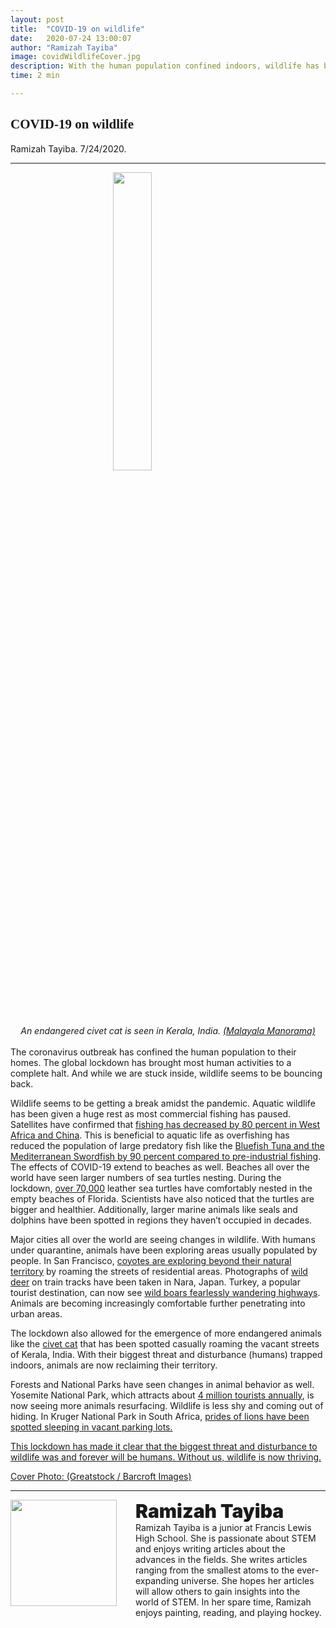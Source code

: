 ```yaml
---
layout: post
title:  "COVID-19 on wildlife"
date:   2020-07-24 13:00:07
author: "Ramizah Tayiba"
image: covidWildlifeCover.jpg
description: With the human population confined indoors, wildlife has become increasingly braver. During the lockdown, animals have been penetrating into urban areas without human interference. These examples really make us question our relationship with nature.
time: 2 min

---
```

<h2 style="font-family: Ergonomique Bold">COVID-19 on wildlife</h2>
Ramizah Tayiba. 7/24/2020.
<hr>

<img src="{{ site.baseurl }}/images/blogs/2020/july/wildlifeOne.png" width="35%" style="display: block; margin: 0 auto"/>  
<center><i>An endangered civet cat is seen in Kerala, India. <a href="https://www.onmanorama.com/districts/kozhikode/2020/03/27/small-indian-civet-crosses-kozhikode-video.html" target="_blank">(Malayala Manorama)</a></i></center>
<br>
The coronavirus outbreak has confined the human population to their homes. The global lockdown has brought most human activities to a complete halt. And while we are stuck inside, wildlife seems to be bouncing back.

Wildlife seems to be getting a break amidst the pandemic. Aquatic wildlife has been given a huge rest as most commercial fishing has paused. Satellites have confirmed that <a href="https://www.smithsonianmag.com/science-nature/fish-stop-covid-19-180974623/" target="_blank">fishing has decreased by 80 percent in West Africa and China</a>. This is beneficial to aquatic life as overfishing has reduced the population of large predatory fish like the <a href="https://www.smithsonianmag.com/science-nature/fish-stop-covid-19-180974623/" target="_blank">Bluefish Tuna and the Mediterranean Swordfish by 90 percent compared to pre-industrial fishing</a>. The effects of COVID-19 extend to beaches as well. Beaches all over the world have seen larger numbers of sea turtles nesting. During the lockdown, <a href="https://www.youtube.com/watch?v=TZZVv937-D4" target="_blank">over 70,000</a> leather sea turtles have comfortably nested in the empty beaches of Florida. Scientists have also noticed that the turtles are bigger and healthier. Additionally, larger marine animals like seals and dolphins have been spotted in regions they haven’t occupied in decades.

Major cities all over the world are seeing changes in wildlife. With humans under quarantine, animals have been exploring areas usually populated by people. In San Francisco, <a href="https://www.youtube.com/watch?v=TZZVv937-D4" target="_blank">coyotes are exploring beyond their natural territory</a> by roaming the streets of residential areas. Photographs of <a href="https://www.livekindly.co/wild-pigs-streets-turkey-lockdown/" target="_blank">wild deer</a> on train tracks have been taken in Nara, Japan. Turkey, a popular tourist destination, can now see <a href="https://www.livekindly.co/wild-pigs-streets-turkey-lockdown/" target="_blank">wild boars fearlessly wandering highways</a>. Animals are becoming increasingly comfortable further penetrating into urban areas.

The lockdown also allowed for the emergence of more endangered animals like the <a href="https://www.youtube.com/watch?v=0JLOV8iXagA" target="_blank">civet cat</a> that has been spotted casually roaming the vacant streets of Kerala, India. With their biggest threat and disturbance (humans) trapped indoors, animals are now reclaiming their territory.

Forests and National Parks have seen changes in animal behavior as well. Yosemite National Park, which attracts about <a href="https://www.nps.gov/yose/planyourvisit/visitation.htm" target="_blank">4 million tourists annually</a>, is now seeing more animals resurfacing. Wildlife is less shy and coming out of hiding. In Kruger National Park in South Africa, <a href="https://www.youtube.com/watch?v=TZZVv937-D4" target="_blank">prides of lions have been spotted sleeping in vacant parking lots.

This lockdown has made it clear that the biggest threat and disturbance to wildlife was and forever will be humans. Without us, wildlife is now thriving.

Cover Photo: <a href="https://www.dailymail.co.uk/news/article-3593142/It-s-grrrrr-idlock-Lions-cubs-set-cutest-roadblock-South-Africa.html" target="_blank">(Greatstock / Barcroft Images)</a>



<hr>
<img src="{{ site.baseurl }}/images/writingTeam/noProfile.jpg" width="170" style="float: left; margin-right: 30px; margin-bottom: 20px;"/>
<div style="margin-bottom: 5%;">
<span style="font-size: 30px; font-weight: 900;">Ramizah Tayiba</span>
<br>Ramizah Tayiba is a junior at Francis Lewis High School. She is passionate about STEM and enjoys writing articles about the advances in the fields. She writes articles ranging from the smallest atoms to the ever-expanding universe. She hopes her articles will allow others to gain insights into the world of STEM. In her spare time, Ramizah enjoys painting, reading, and playing hockey. 
